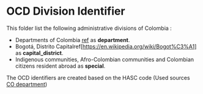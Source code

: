 # OCD Division Identifier

This folder list the following administrative divisions of Colombia : 
* Departments of Colombia
  [ref](https://en.wikipedia.org/wiki/Departments_of_Colombia) as **department**.
*  Bogotá, Distrito Capitalref[https://en.wikipedia.org/wiki/Bogot%C3%A1] as
   **capital_district**.
*  Indigenous communities, Afro-Colombian communities and Colombian citizens resident abroad as **special**.


The OCD identifiers are created based on the HASC code (Used sources [CO department](http://www.statoids.com/uco.html))

